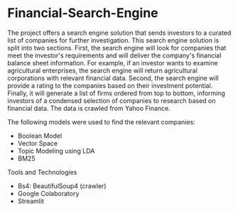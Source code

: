 # Financial-Search-Engine

The project offers a search engine solution that sends investors to a curated list of companies for further investigation. This search engine solution is split into two sections. First, the search engine will look for companies that meet the investor's requirements and will deliver the company's financial balance sheet information. For example, if an investor wants to examine agricultural enterprises, the search engine will return agricultural corporations with relevant financial data. Second, the search engine will provide a rating to the companies based on their investment potential. Finally, it will generate a list of firms ordered from top to bottom, informing investors of a condensed selection of companies to research based on financial data. The data is crawled from Yahoo Finance.

The following models were used to find the relevant companies: 
* Boolean Model
* Vector Space
* Topic Modeling using LDA
* BM25

Tools and Technologies
* Bs4: BeautifulSoup4 (crawler)
* Google Colaboratory
* Streamlit

